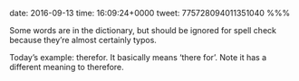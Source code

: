 date: 2016-09-13
time: 16:09:24+0000
tweet: 775728094011351040
%%%

Some words are in the dictionary, but should be ignored for spell check because they’re almost certainly typos.

Today’s example: therefor. It basically means ‘there for’. Note it has a different meaning to therefore.
